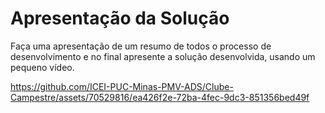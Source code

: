 # Apresentação da Solução

Faça uma apresentação de um resumo de todos o processo de desenvolvimento e no final apresente a solução desenvolvida, usando um pequeno vídeo.


https://github.com/ICEI-PUC-Minas-PMV-ADS/Clube-Campestre/assets/70529816/ea426f2e-72ba-4fec-9dc3-851356bed49f

